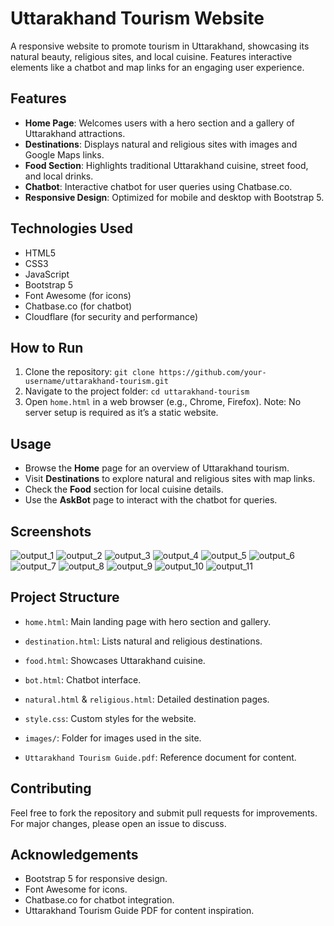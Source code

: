 # Uttarakhand Tourism Website

A responsive website to promote tourism in Uttarakhand, showcasing its natural beauty, religious sites, and local cuisine. Features interactive elements like a chatbot and map links for an engaging user experience.

## Features
- **Home Page**: Welcomes users with a hero section and a gallery of Uttarakhand attractions.
- **Destinations**: Displays natural and religious sites with images and Google Maps links.
- **Food Section**: Highlights traditional Uttarakhand cuisine, street food, and local drinks.
- **Chatbot**: Interactive chatbot for user queries using Chatbase.co.
- **Responsive Design**: Optimized for mobile and desktop with Bootstrap 5.

## Technologies Used
- HTML5
- CSS3
- JavaScript
- Bootstrap 5
- Font Awesome (for icons)
- Chatbase.co (for chatbot)
- Cloudflare (for security and performance)

## How to Run
1. Clone the repository: `git clone https://github.com/your-username/uttarakhand-tourism.git`
2. Navigate to the project folder: `cd uttarakhand-tourism`
3. Open `home.html` in a web browser (e.g., Chrome, Firefox).
Note: No server setup is required as it’s a static website.

## Usage
- Browse the **Home** page for an overview of Uttarakhand tourism.
- Visit **Destinations** to explore natural and religious sites with map links.
- Check the **Food** section for local cuisine details.
- Use the **AskBot** page to interact with the chatbot for queries.

## Screenshots

![output_1](https://github.com/user-attachments/assets/4bca6b8d-59c1-4821-994a-e0910c31a091)
![output_2](https://github.com/user-attachments/assets/0d59f49d-368f-470b-aa1a-a932dcb4a6bd)
![output_3](https://github.com/user-attachments/assets/4f0034a1-beb4-4d31-ac22-4c523b7ea55d)
![output_4](https://github.com/user-attachments/assets/7b7c7737-4516-4701-8d0f-bfbabba2015b)
![output_5](https://github.com/user-attachments/assets/0ced6321-f307-4470-afa5-eea0d741aa62)
![output_6](https://github.com/user-attachments/assets/58b65ef9-19b5-4919-b8fe-1d5639ee18ff)
![output_7](https://github.com/user-attachments/assets/2f3f474b-203a-441e-80b6-115f95b30de0)
![output_8](https://github.com/user-attachments/assets/5c32e7e9-18a3-4846-8c83-4736d6bcd2a9)
![output_9](https://github.com/user-attachments/assets/9472f197-6adc-4bd0-9fc6-43958d3eb455)
![output_10](https://github.com/user-attachments/assets/dd0bdb4f-5d6a-4119-9f96-57b9deb42fb8)
![output_11](https://github.com/user-attachments/assets/2cd33c68-29ca-4a6a-99b5-bfcfe83875be)



## Project Structure
- `home.html`: Main landing page with hero section and gallery.
- `destination.html`: Lists natural and religious destinations.

- `food.html`: Showcases Uttarakhand cuisine.
- `bot.html`: Chatbot interface.
- `natural.html` & `religious.html`: Detailed destination pages.
- `style.css`: Custom styles for the website.
- `images/`: Folder for images used in the site.
- `Uttarakhand Tourism Guide.pdf`: Reference document for content.

## Contributing
Feel free to fork the repository and submit pull requests for improvements. For major changes, please open an issue to discuss.

## Acknowledgements
- Bootstrap 5 for responsive design.
- Font Awesome for icons.
- Chatbase.co for chatbot integration.
- Uttarakhand Tourism Guide PDF for content inspiration.

